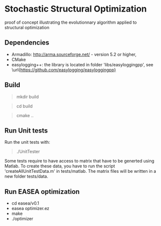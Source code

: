 # Stochastic Structural Optimization
proof of concept illustrating the evolutionnary algorithm applied to structural optimization

## Dependencies
- Armadillo: http://arma.sourceforge.net/ - version 5.2 or higher,
- CMake
- easylogging++: the library is located in folder 'libs/easyloggingpp', see \url{https://github.com/easylogging/easyloggingpp}

## Build
> mkdir build

> cd build

> cmake ..

## Run Unit tests
Run the unit tests with:
> ./UnitTester

Some tests require to have access to matrix that have to be generted using Matlab. To create these data, you have to run the script 'createAllUnitTestData.m' in tests/matlab. The matrix files will be written in a new folder tests/data.

## Run EASEA optimization
- cd easea/v0.1
- easea optimizer.ez
- make
- ./optimizer


